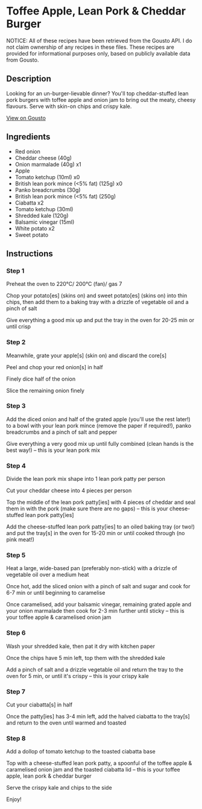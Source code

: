 # Toffee Apple, Lean Pork & Cheddar Burger

NOTICE: All of these recipes have been retrieved from the Gousto API. I do not claim ownership of any recipes in these files. These recipes are provided for informational purposes only, based on publicly available data from Gousto.

## Description

Looking for an un-burger-lievable dinner? You'll top cheddar-stuffed lean pork burgers with toffee apple and onion jam to bring out the meaty, cheesy flavours. Serve with skin-on chips and crispy kale. 

[View on Gousto](https://www.gousto.co.uk/recipes/cookbook/toffee-apple-lean-pork-cheddar-burgers)

## Ingredients

- Red onion
- Cheddar cheese (40g)
- Onion marmalade (40g) x1
- Apple
- Tomato ketchup (10ml) x0
- British lean pork mince (<5% fat) (125g) x0
- Panko breadcrumbs (30g)
- British lean pork mince (<5% fat) (250g)
- Ciabatta x2
- Tomato ketchup (30ml)
- Shredded kale (120g)
- Balsamic vinegar (15ml)
- White potato x2
- Sweet potato

## Instructions


### Step 1

Preheat the oven to 220°C/ 200°C (fan)/ gas 7

Chop your potato[es] (skins on) and sweet potato[es] (skins on) into thin chips, then add them to a baking tray with a drizzle of vegetable oil and a pinch of salt

Give everything a good mix up and put the tray in the oven for 20-25 min or until crisp


### Step 2

Meanwhile, grate your apple[s] (skin on) and discard the core[s]

Peel and chop your red onion[s] in half

Finely dice half of the onion

Slice the remaining onion finely


### Step 3

Add the diced onion and half of the grated apple (you'll use the rest later!) to a bowl with your lean pork mince (remove the paper if required!), panko breadcrumbs and a pinch of salt and pepper

Give everything a very good mix up until fully combined (clean hands is the best way!) – this is your lean pork mix


### Step 4

Divide the lean pork mix shape into 1 lean pork patty per person

Cut your cheddar cheese into 4 pieces per person

Top the middle of the lean pork patty[ies] with 4 pieces of cheddar and seal them in with the pork (make sure there are no gaps) – this is your cheese-stuffed lean pork patty[ies]

Add the cheese-stuffed lean pork patty[ies] to an oiled baking tray (or two!) and put the tray[s] in the oven for 15-20 min or until cooked through (no pink meat!)


### Step 5

Heat a large, wide-based pan (preferably non-stick) with a drizzle of vegetable oil over a medium heat

Once hot, add the sliced onion with a pinch of salt and sugar and cook for 6-7 min or until beginning to caramelise

Once caramelised, add your balsamic vinegar, remaining grated apple and your onion marmalade then cook for 2-3 min further until sticky – this is your toffee apple & caramelised onion jam


### Step 6

Wash your shredded kale, then pat it dry with kitchen paper

Once the chips have 5 min left, top them with the shredded kale

Add a pinch of salt and a drizzle vegetable oil and return the tray to the oven for 5 min, or until it's crispy – this is your crispy kale


### Step 7

Cut your ciabatta[s] in half

Once the patty[ies] has 3-4 min left, add the halved ciabatta to the tray[s] and return to the oven until warmed and toasted

### Step 8

Add a dollop of tomato ketchup to the toasted ciabatta base

Top with a cheese-stuffed lean pork patty, a spoonful of the toffee apple & caramelised onion jam and the toasted ciabatta lid – this is your toffee apple, lean pork & cheddar burger

Serve the crispy kale and chips to the side

Enjoy!

